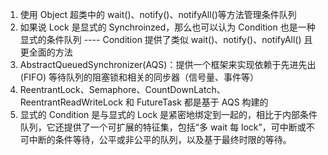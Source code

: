 1. 使用 Object 超类中的 wait()、notify()、notifyAll()等方法管理条件队列
2. 如果说 Lock 是显式的 Synchroinzed，那么也可以认为 Condition 也是一种显式的条件队列 ---- Condition 提供了类似 wait()、notify()、notifyAll() 且更全面的方法
3. AbstractQueuedSynchronizer(AQS)：提供一个框架来实现依赖于先进先出 (FIFO) 等待队列的阻塞锁和相关的同步器（信号量、事件等）
4. ReentrantLock、Semaphore、CountDownLatch、ReentrantReadWriteLock 和 FutureTask 都是基于 AQS 构建的
5. 显式的 Condition 是与显式的 Lock 是紧密地绑定到一起的，相比于内部条件队列，它还提供了一个可扩展的特征集，包括“多 wait 每 lock”，可中断或不可中断的条件等待，公平或非公平的队列，以及基于最终时限的等待。